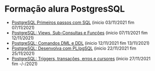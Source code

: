 # Formação alura PostgresSQL

* [PostgreSQL Primeiros passos com SQL](https://github.com/HenriqueCCdA/AluraFormacaoPostgreSQL/tree/master/PostgreSQL_primeiros_passos_com_SQL) (inicio 03/11/2021 fim 07/11/2021)
* [PostgreSQL: Views, Sub-Consultas e Funções](https://github.com/HenriqueCCdA/AluraFormacaoPostgreSQL/tree/master/PostgreSQL_Views_Sub_Consultas_e_Funcoes) (inicio 07/11/2021 fim 12/11/2021)
* [PostgreSQL: Comandos DML e DDL](https://github.com/HenriqueCCdA/AluraFormacaoPostgreSQL/tree/master/PostgreSQL_comandos_dml_e_ddl) (inicio 12/11/2021 fim 13/11/2021) 
* [PostgreSQL: Desenvolva com PL/pgSQL](https://github.com/HenriqueCCdA/AluraFormacaoPostgreSQL/tree/master/PostgreSQL_desenvolva_com_PL_pgSQL) (inicio 22/11/2021 fim 25/11/2021)
* [PostgreSQL: Triggers, transações, erros e cursores](https://github.com/HenriqueCCdA/AluraFormacaoPostgreSQL/tree/master/PostgreSQL_Triggers_transações_erros_e_cursores) (inicio 27/11/2021 fim -/-/2021)  
